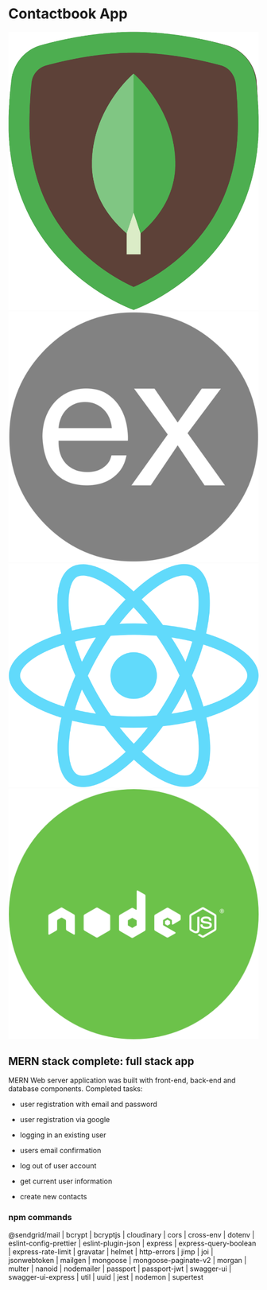 # Contactbook App

![mangoDB](./doc/mongodb-png.png)
![express](./doc/express-png.png)
![react](./doc/REact-png.png)
![nodeJs](./doc/nodeJS-png.png)

## MERN stack complete: full stack app</br>

MERN Web server application was built with front-end, back-end and database components. Completed tasks:

- user registration with email and password

- user registration via google

- logging in an existing user

- users email confirmation

- log out of user account

- get current user information

- create new contacts

### npm commands

@sendgrid/mail | bcrypt | bcryptjs | cloudinary | cors | cross-env | dotenv | eslint-config-prettier |
eslint-plugin-json | express | express-query-boolean | express-rate-limit | gravatar | helmet |
http-errors | jimp | joi | jsonwebtoken | mailgen | mongoose | mongoose-paginate-v2 | morgan |
multer | nanoid | nodemailer | passport | passport-jwt | swagger-ui | swagger-ui-express | util |
uuid | jest | nodemon | supertest
